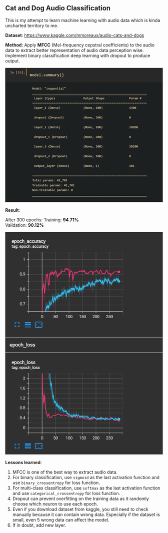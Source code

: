 ## Cat and Dog Audio Classification

This is my attempt to learn machine learning with audio data which is kinda uncharted territory to me.

**Dataset**: https://www.kaggle.com/mmoreaux/audio-cats-and-dogs

**Method**: Apply **MFCC** (Mel-frequency cepstral coefficients) to the audio data to extract better representation of audio data perception wise. Implement binary classification deep learning with dropout to produce output.

![](readme_images/model_summary.PNG)

**Result**: 

After 300 epochs:
Training: **94.71%** 	
Validation: **90.12%**

![](readme_images/training_graph.PNG)

**Lessons learned**:

1. MFCC is one of the best way to extract audio data.
2. For binary classification, use `sigmoid` as the last activation function and use `binary_crossentropy` for loss function.
3. For multi-class classification, use `softmax` as the last activation function and use `categorical_crossentropy` for loss function.
4. Dropout can prevent overfitting on the training data as it randomly choose which neuron to use each epoch.
5. Even if you download dataset from kaggle, you still need to check manually because it can contain wrong data. Especially if the dataset is small, even 5 wrong data can affect the model.
6. If in doubt, add new layer.